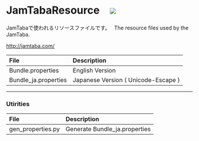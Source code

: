 JamTabaResource　![](http://img.shields.io/github/tag/hrs-nkym/JamTabaResource.svg)
====================

JamTabaで使われるリソースファイルです。　
The resource files used by the JamTaba.

 http://jamtaba.com/

| File | Description |
|:-----|:------------|
| Bundle.properties | English Version |
| Bundle_ja.properties | Japanese Version ( Unicode-Escape ) |
 
----

### Utirities


| File | Description |
|:-----|:------------|
| gen_properties.py | Generate Bundle_ja.properties |
